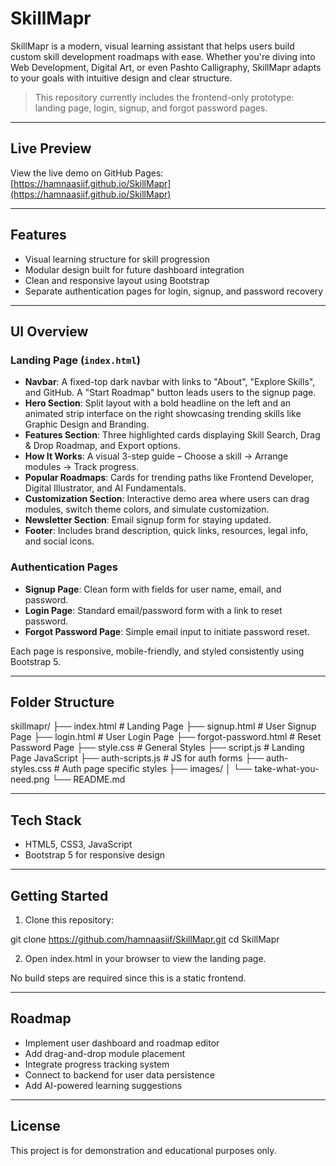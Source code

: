 # SkillMapr

SkillMapr is a modern, visual learning assistant that helps users build custom skill development roadmaps with ease. Whether you're diving into Web Development, Digital Art, or even Pashto Calligraphy, SkillMapr adapts to your goals with intuitive design and clear structure.

> This repository currently includes the frontend-only prototype: landing page, login, signup, and forgot password pages.

---

## Live Preview

View the live demo on GitHub Pages:  
[https://hamnaasiif.github.io/SkillMapr](https://hamnaasiif.github.io/SkillMapr)

---

## Features

- Visual learning structure for skill progression  
- Modular design built for future dashboard integration  
- Clean and responsive layout using Bootstrap  
- Separate authentication pages for login, signup, and password recovery  

---

## UI Overview

### Landing Page (`index.html`)

- **Navbar**: A fixed-top dark navbar with links to "About", "Explore Skills", and GitHub. A "Start Roadmap" button leads users to the signup page.
- **Hero Section**: Split layout with a bold headline on the left and an animated strip interface on the right showcasing trending skills like Graphic Design and Branding.
- **Features Section**: Three highlighted cards displaying Skill Search, Drag & Drop Roadmap, and Export options.
- **How It Works**: A visual 3-step guide – Choose a skill → Arrange modules → Track progress.
- **Popular Roadmaps**: Cards for trending paths like Frontend Developer, Digital Illustrator, and AI Fundamentals.
- **Customization Section**: Interactive demo area where users can drag modules, switch theme colors, and simulate customization.
- **Newsletter Section**: Email signup form for staying updated.
- **Footer**: Includes brand description, quick links, resources, legal info, and social icons.

### Authentication Pages

- **Signup Page**: Clean form with fields for user name, email, and password.
- **Login Page**: Standard email/password form with a link to reset password.
- **Forgot Password Page**: Simple email input to initiate password reset.

Each page is responsive, mobile-friendly, and styled consistently using Bootstrap 5.

---

## Folder Structure

skillmapr/
├── index.html # Landing Page
├── signup.html # User Signup Page
├── login.html # User Login Page
├── forgot-password.html # Reset Password Page
├── style.css # General Styles
├── script.js # Landing Page JavaScript
├── auth-scripts.js # JS for auth forms
├── auth-styles.css # Auth page specific styles
├── images/
│ └── take-what-you-need.png
└── README.md

---

## Tech Stack

- HTML5, CSS3, JavaScript  
- Bootstrap 5 for responsive design  

---

## Getting Started

1. Clone this repository:

git clone https://github.com/hamnaasiif/SkillMapr.git
cd SkillMapr

2. Open index.html in your browser to view the landing page.

No build steps are required since this is a static frontend.

---

## Roadmap

- Implement user dashboard and roadmap editor
- Add drag-and-drop module placement
- Integrate progress tracking system
- Connect to backend for user data persistence
- Add AI-powered learning suggestions

---

## License

This project is for demonstration and educational purposes only.
